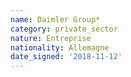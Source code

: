 ```yaml
---
name: Daimler Group*
category: private_sector
nature: Entreprise
nationality: Allemagne
date_signed: '2018-11-12'
---
```

    